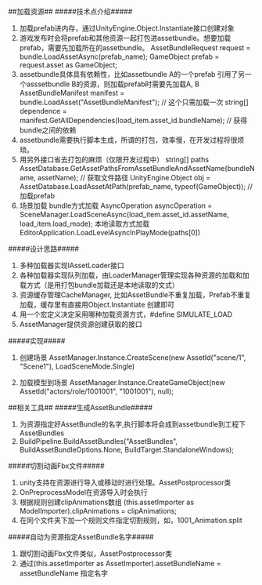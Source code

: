 ##加载资源##
#####技术点介绍#####
1. 加载prefab进内存，通过UnityEngine.Object.Instantiate接口创建对象
1. 游戏发布时会将prefab和其他资源一起打包进assetbundle。想要加载prefab，需要先加载所在的assetbundle。
    AssetBundleRequest request = bundle.LoadAssetAsync(prefab_name);
    GameObject prefab = request.asset as GameObject;
1. assetbundle具体具有依赖性，比如assetbundle A的一个prefab 引用了另一个asssetbundle B的资源，则加载prefab时需要先加载A, B
    AssetBundleManifest manifest = bundle.LoadAsset<AssetBundleManifest>("AssetBundleManifest");    // 这个只需加载一次
    string[] dependence = manifest.GetAllDependencies(load_item.asset_id.bundleName);                // 获得bundle之间的依赖
1. assetbundle需要执行脚本生成，所谓的打包，效率慢，在开发过程将很烦琐。
1. 用另外接口省去打包的麻烦（仅限开发过程中）
    string[] paths AssetDatabase.GetAssetPathsFromAssetBundleAndAssetName(bundleName, assetName);    // 获取文件路径
    UnityEngine.Object obj = AssetDatabase.LoadAssetAtPath(prefab_name, typeof(GameObject));        // 加载prefab
1. 场景加载
    bundle方式加载 AsyncOperation asyncOperation = SceneManager.LoadSceneAsync(load_item.asset_id.assetName, load_item.load_mode);
    本地读取方式加载 EditorApplication.LoadLevelAsyncInPlayMode(paths[0])
    
#####设计思路#####
1. 多种加载器实现IAssetLoader接口
1. 各种加载器实现队列加载，由LoaderManager管理实现各种资源的加载和加载方式（是用打包bundle加载还是本地读取的文式）
1. 资源缓存管理CacheManager, 比如AssetBundle不重复加载，Prefab不重复加载，缓存里有直接用Object.Instantiate 创建即可
1. 用一个宏定义决定采用哪种加载资源方式，#define SIMULATE_LOAD
1. AssetManager提供资源创建获取的接口

#####实现#####
1. 创建场景
AssetManager.Instance.CreateScene(new AssetId("scene/1", "Scene1"), LoadSceneMode.Single)

1. 加载模型到场景
AssetManager.Instance.CreateGameObject(new AssetId("actors/role/1001001", "1001001"), null);

##相关工具##
#####生成AssetBundle#####
1. 为资源指定好AssetBundle的名字,执行脚本将会成到assetbundle到工程下AssetBundles
1. BuildPipeline.BuildAssetBundles("AssetBundles", BuildAssetBundleOptions.None, BuildTarget.StandaloneWindows);

#####切割动画Fbx文件#####
1. unity支持在资源进行导入或移动时进行处理。AssetPostprocessor类
1. OnPreprocessModel在资源导入时会执行
1. 根据规则创建clipAnimations数组 (this.assetImporter as ModelImporter).clipAnimations = clipAnimations;
1. 在同个文件夹下加一个规则文件指定切割规则，如，1001_Animation.split

#####自动为资源指定AssetBundle名字#####
1. 跟切割动画Fbx文件类似，AssetPostprocessor类
2. 通过(this.assetImporter as AssetImporter).assetBundleName = assetBundleName 指定名字